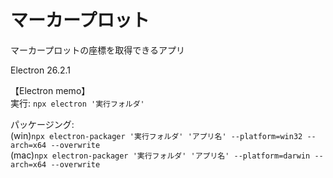 # マーカープロット

マーカープロットの座標を取得できるアプリ

Electron 26.2.1


【Electron memo】<br>
実行: ```npx electron '実行フォルダ'```

パッケージング:<br>
(win)```npx electron-packager '実行フォルダ' 'アプリ名' --platform=win32 --arch=x64 --overwrite```<br>
(mac)```npx electron-packager '実行フォルダ' 'アプリ名' --platform=darwin --arch=x64 --overwrite```
